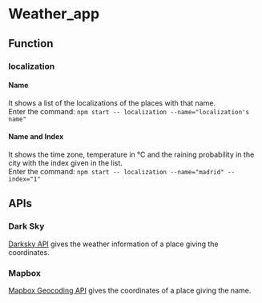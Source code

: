 # Weather_app

## Function
### localization
#### Name
It shows a list of the localizations of the places with that name.  
Enter the command: `npm start -- localization --name="localization's name"`

#### Name and Index
It shows the time zone, temperature in ℃ and the raining probability in the city with the index given in the list.  
Enter the command: `npm start -- localization --name="madrid" --index="1"`

## APIs
### Dark Sky
[Darksky API](https://darksky.net/dev/docs) gives the weather information of a place giving the coordinates.

### Mapbox
[Mapbox Geocoding API](https://docs.mapbox.com/api/search/#geocoding) gives the coordinates of a place giving the name.